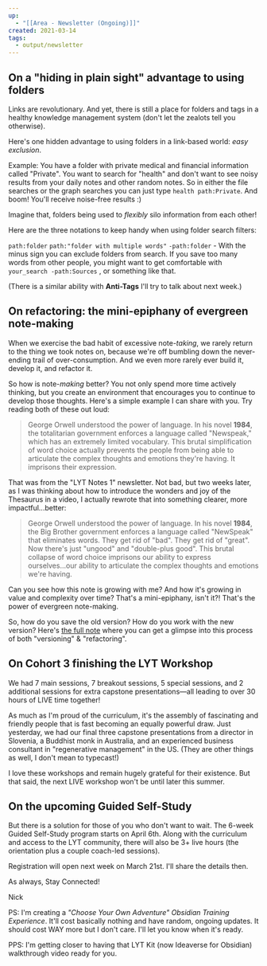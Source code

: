 ```yaml
---
up:
  - "[[Area - Newsletter (Ongoing)]]"
created: 2021-03-14
tags:
  - output/newsletter
---
```


## On a "hiding in plain sight" advantage to using folders 
Links are revolutionary. And yet, there is still a place for folders and tags in a healthy knowledge management system (don't let the zealots tell you otherwise).

Here's one hidden advantage to using folders in a link-based world: *easy exclusion*.

Example: You have a folder with private medical and financial information called "Private". You want to search for "health" and don't want to see noisy results from your daily notes and other random notes. So in either the file searches or the graph searches you can just type `health path:Private`. And boom! You'll receive noise-free results :)

Imagine that, folders being used to *flexibly* silo information from each other!

Here are the three notations to keep handy when using folder search filters:

`path:folder`
`path:"folder with multiple words"`
`-path:folder` - With the minus sign you can exclude folders from search. If you save too many words from other people, you might want to get comfortable with `your_search -path:Sources` , or something like that.

(There is a similar ability with **Anti-Tags** I'll try to talk about next week.)


## On refactoring: the mini-epiphany of evergreen note-making
When we exercise the bad habit of excessive note-*taking*, we rarely return to the thing we took notes on, because we're off bumbling down the never-ending trail of over-consumption. And we even more rarely ever build it, develop it, and refactor it. 

So how is note-*making* better? You not only spend more time actively thinking, but you create an environment that encourages you to continue to develop those thoughts. Here's a simple example I can share with you. Try reading both of these out loud:

> George Orwell understood the power of language. In his novel **1984**, the totalitarian government enforces a language called "Newspeak," which has an extremely limited vocabulary. This brutal simplification of word choice actually prevents the people from being able to articulate the complex thoughts and emotions they're having. It imprisons their expression.

That was from the "LYT Notes 1" newsletter. Not bad, but two weeks later, as I was thinking about how to introduce the wonders and joy of the Thesaurus in a video, I actually rewrote that into something clearer, more impactful...better:

> George Orwell understood the power of language. In his novel **1984**, the Big Brother government enforces a language called "NewSpeak" that eliminates words. They get rid of "bad". They get rid of "great". Now there's just "ungood" and "double-plus good". This brutal collapse of word choice imprisons our ability to express ourselves...our ability to articulate the complex thoughts and emotions we're having.

Can you see how this note is growing with me? And how it's growing in value and complexity over time? That's a mini-epiphany, isn't it?! That's the power of evergreen note-making. 

So, how do you save the old version? How do you work with the new version? Here's [the full note](https://publish.obsidian.md/lyt-kit/Sources/1949+%F0%9F%93%9A+1984) where you can get a glimpse into this process of both "versioning" & "refactoring". 

## On Cohort 3 finishing the LYT Workshop
We had 7 main sessions, 7 breakout sessions, 5 special sessions, and 2 additional sessions for extra capstone presentations—all leading to over 30 hours of LIVE time together!

As much as I'm proud of the curriculum, it's the assembly of fascinating and friendly people that is fast becoming an equally powerful draw. Just yesterday, we had our final three capstone presentations from a director in Slovenia, a Buddhist monk in Australia, and an experienced business consultant in "regenerative management" in the US. (They are other things as well, I don't mean to typecast!)

I love these workshops and remain hugely grateful for their existence. But that said, the next LIVE workshop won't be until later this summer.

## On the upcoming Guided Self-Study
But there is a solution for those of you who don't want to wait. The 6-week Guided Self-Study program starts on April 6th. Along with the curriculum and access to the LYT community, there will also be 3+ live hours (the orientation plus a couple coach-led sessions).

Registration will open next week on March 21st. I'll share the details then.


As always, Stay Connected!

Nick

PS: I'm creating a *"Choose Your Own Adventure" Obsidian Training Experience*. It'll cost basically nothing and have random, ongoing updates. It should cost WAY more but I don't care. I'll let you know when it's ready.

PPS: I'm getting closer to having that LYT Kit (now Ideaverse for Obsidian) walkthrough video ready for you.